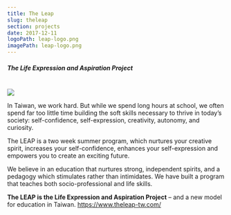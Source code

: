 ```yaml
---
title: The Leap
slug: theleap
section: projects
date: 2017-12-11
logoPath: leap-logo.png
imagePath: leap-logo.png
---
```

##### The Life Expression and Aspiration Project

</br>
<img src="/images/leap-logo.png">

In Taiwan, we work hard. But while we spend long hours at school, we often spend far too little time building the soft skills necessary to thrive in today’s society: self-confidence, self-expression, creativity, autonomy, and curiosity.

 The LEAP is a two week summer program, which nurtures your creative spirit, increases your self-confidence, enhances your self-expression and empowers you to create an exciting future.

We believe in an education that nurtures strong, independent spirits, and a pedagogy which stimulates rather than intimidates. We have built a program that teaches both socio-professional and life skills.

**The LEAP is the Life Expression and Aspiration Project** – and a new model for education in Taiwan.
https://www.theleap-tw.com/
